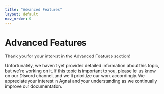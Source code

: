 ```yaml
---
title: "Advanced Features"
layout: default
nav_order: 9
---
```

# Advanced Features

Thank you for your interest in the Advanced Features section!

Unfortunately, we haven't yet provided detailed information about this topic, but we're working on it. If this topic is important to you, please let us know on our Discord channel, and we'll prioritize our work accordingly. We appreciate your interest in Agnai and your understanding as we continually improve our documentation.

